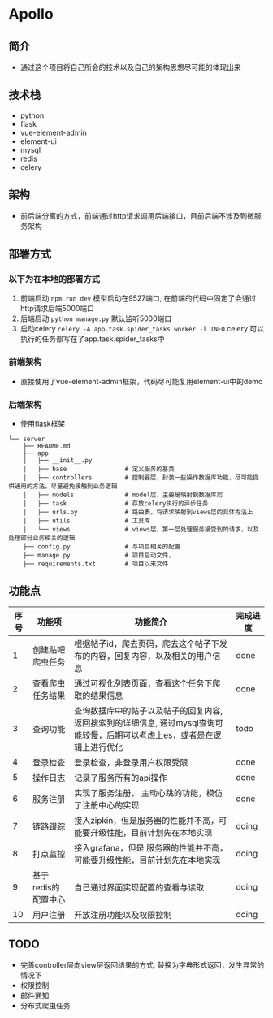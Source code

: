 # Apollo
## 简介
- 通过这个项目将自己所会的技术以及自己的架构思想尽可能的体现出来

## 技术栈
- python
- flask
- vue-element-admin
- element-ui
- mysql
- redis
- celery

## 架构
- 前后端分离的方式，前端通过http请求调用后端接口，目前后端不涉及到微服务架构

## 部署方式
### 以下为在本地的部署方式
1. 前端启动 `npm run dev` 模型启动在9527端口, 在前端的代码中固定了会通过http请求后端5000端口
2. 后端启动 `python manage.py`  默认监听5000端口
3. 启动celery `celery -A app.task.spider_tasks worker -l INFO` celery 可以执行的任务都写在了app.task.spider_tasks中
### 前端架构
- 直接使用了vue-element-admin框架，代码尽可能复用element-ui中的demo

### 后端架构
- 使用flask框架
```
└── server
    ├── README.md
    ├── app
    │   ├── __init__.py
    │   ├── base                # 定义服务的基类
    │   ├── controllers         # 控制器层，封装一些操作数据库功能，尽可能提供通用的方法，尽量避免接触到业务逻辑
    │   ├── models              # model层，主要是映射到数据库层
    │   ├── task                # 存放celery执行的异步任务
    │   ├── urls.py             # 路由表，将请求映射到views层的具体方法上
    │   ├── utils               # 工具库
    │   └── views               # views层，第一层处理服务接受到的请求，以及处理部分业务相关的逻辑
    ├── config.py               # 与项目相关的配置
    ├── manage.py               # 项目启动文件，
    ├── requirements.txt        # 项目以来文件

```

## 功能点
|序号|    功能项       |    功能简介     |      完成进度  |
|  ---- |      ----   |  ----         |       ----     |
| 1 |创建贴吧爬虫任务   |  根据帖子id，爬去页码，爬去这个帖子下发布的内容，回复内容，以及相关的用户信息 |       done    |
| 2 |查看爬虫任务结果   |  通过可视化列表页面，查看这个任务下爬取的结果信息             |       done   |
| 3 |查询功能          | 查询数据库中的帖子以及帖子的回复内容, 返回搜索到的详细信息, 通过mysql查询可能较慢，后期可以考虑上es，或者是在逻辑上进行优化 | todo|
| 4 |登录检查          | 登录检查，非登录用户权限受限 | done|
| 5 |操作日志          | 记录了服务所有的api操作 | done|
| 6 |服务注册          | 实现了服务注册， 主动心跳的功能，模仿了注册中心的实现| done|
| 7 |链路跟踪          | 接入zipkin，但是服务器的性能并不高，可能要升级性能，目前计划先在本地实现 | doing|
| 8 |打点监控          | 接入grafana，但是 服务器的性能并不高，可能要升级性能，目前计划先在本地实现 | doing|
| 9 |基于redis的配置中心| 自己通过界面实现配置的查看与读取 | doing|
| 10|用户注册          | 开放注册功能以及权限控制 | doing|

## TODO
- 完善controller层向view层返回结果的方式, 替换为字典形式返回，发生异常的情况下
- 权限控制
- 邮件通知
- 分布式爬虫任务